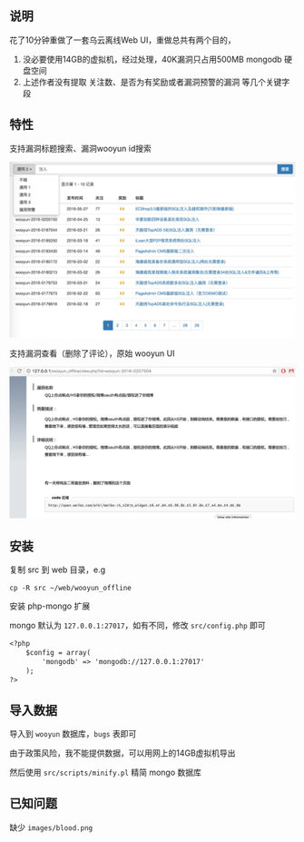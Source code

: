 ## 说明

花了10分钟重做了一套乌云离线Web UI，重做总共有两个目的，

1. 没必要使用14GB的虚拟机，经过处理，40K漏洞只占用500MB mongodb 硬盘空间
2. 上述作者没有提取 关注数、是否为有奖励或者漏洞预警的漏洞 等几个关键字段

## 特性

支持漏洞标题搜索、漏洞wooyun id搜索

![alt tag](https://raw.githubusercontent.com/CaledoniaProject/wooyun_offline_ui/master/contrib/screen.jpg)

支持漏洞查看（删除了评论），原始 wooyun UI

![alt tag](https://raw.githubusercontent.com/CaledoniaProject/wooyun_offline_ui/master/contrib/screen2.jpg)


## 安装

复制 src 到 web 目录，e.g

```
cp -R src ~/web/wooyun_offline
```

安装 php-mongo 扩展

mongo 默认为 `127.0.0.1:27017`，如有不同，修改 `src/config.php` 即可

```
<?php
	$config = array(
		'mongodb' => 'mongodb://127.0.0.1:27017'
	);
?>
```

## 导入数据

导入到 `wooyun` 数据库，`bugs` 表即可

由于政策风险，我不能提供数据，可以用网上的14GB虚拟机导出

然后使用 `src/scripts/minify.pl` 精简 mongo 数据库

## 已知问题

缺少 `images/blood.png`


